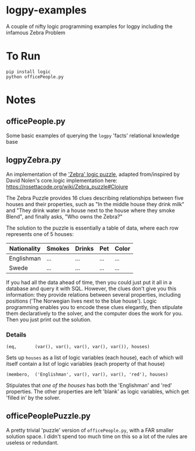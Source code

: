 # logpy-examples
A couple of nifty logic programming examples for logpy including the infamous Zebra Problem

# To Run
```
pip install logic
python officePeople.py
```

# Notes

## officePeople.py

Some basic examples of querying the `logpy` 'facts' relational knowledge base

## logpyZebra.py

An implementation of the ['Zebra' logic puzzle](http://en.wikipedia.org/wiki/Zebra_puzzle), adapted from/inspired by David Nolen's core.logic implementation here: https://rosettacode.org/wiki/Zebra_puzzle#Clojure

The Zebra Puzzle provides 16 clues describing relationships between five houses and their properties, such as "In the middle house they drink milk" and "They drink water in a house next to the house where they smoke Blend", and finally asks, "Who owns the Zebra?"

The solution to the puzzle is essentially a table of data, where each row represents one of 5 houses:

| Nationality  | Smokes | Drinks | Pet | Color |
| ------------ | ------------ | ------------ | ------------ | ------------ |
| Englishman  | ... | ... | ... | ... |
| Swede  | ... | ... | ... | ...  |

If you had all the data ahead of time, then you could just put it all in a database and query it with SQL.  However, the clues don't give you this information: they provide relations between several properties, including positions ('The Norwegian lives next to the blue house').  Logic programming enables you to encode these clues elegantly, then stipulate them declaratively to the solver, and the computer does the work for you.  Then you just print out the solution.

### Details

`(eq, 		(var(), var(), var(), var(), var()), houses)`

Sets up `houses` as a list of logic variables (each house), each of which will itself contain a list of logic variables (each property of that house)

`(membero,	('Englishman', var(), var(), var(), 'red'), houses)`

Stipulates that *one of the houses* has both the 'Englishman' and 'red' properties. The other properties are left 'blank' as logic variables, which get 'filled in' by the solver.

## officePeoplePuzzle.py

A pretty trivial 'puzzle' version of `officePeople.py`, with a FAR smaller solution space.  I didn't spend too much time on this so a lot of the rules are useless or redundant.